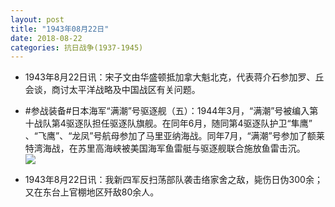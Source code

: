 ```yaml
---
layout: post
title: "1943年08月22日"
date: 2018-08-22
categories: 抗日战争(1937-1945)
---
```


<meta name="referrer" content="no-referrer" />

- 1943年8月22日讯：宋子文由华盛顿抵加拿大魁北克，代表蒋介石参加罗、丘会谈，商讨太平洋战略及中国战区有关问题。 

- #参战装备#日本海军“满潮”号驱逐舰（五）：1944年3月，“满潮”号被编入第十战队第4驱逐队担任驱逐队旗舰。在同年6月，随同第4驱逐队护卫“隼鹰” 、“飞鹰”、“龙凤”号航母参加了马里亚纳海战。同年7月，“满潮”号参加了额莱特湾海战，在苏里高海峡被美国海军鱼雷艇与驱逐舰联合施放鱼雷击沉。 <br/><img src="https://wx4.sinaimg.cn/large/aca367d8ly1fui8z5w5soj20d60r3aef.jpg" />

- 1943年8月22日讯：我新四军反扫荡部队袭击络家舍之敌，毙伤日伪300余；又在东台上官棚地区歼敌80余人。 


